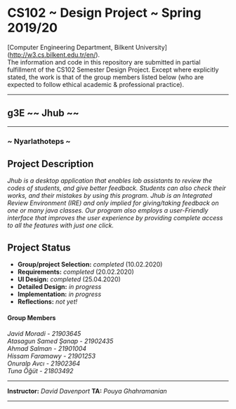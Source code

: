 # CS102 ~ Design Project ~ Spring 2019/20
[Computer Engineering Department, Bilkent University] (http://w3.cs.bilkent.edu.tr/en/).  
The information and code in this repository are submitted in partial fulfillment of the CS102 Semester Design Project. Except where explicitly stated, the work is that of the group members listed below (who are expected to follow ethical academic & professional practice).
****
## g3E ~~ Jhub ~~
****
### ~ Nyarlathoteps ~

## Project Description
_Jhub is a desktop application that enables lab assistants to review the codes of students, and give better feedback. Students can also check their works, and their mistakes by using this program. Jhub is an Integrated Review Environment (IRE) and only implied for giving/taking feedback on one or many java classes. Our program also employs a user-Friendly interface that improves the user experience by providing complete access to all the features with just one click._
   
## Project Status
+ **Group/project Selection:** _completed_ (10.02.2020)
+ **Requirements:** _completed_ (20.02.2020)
+ **UI Design:** _completed_ (25.04.2020)
+ **Detailed Design:** _in progress_
+ **Implementation:** _in progress_
+ **Reflections:** _not yet!_

#### Group Members
  _Javid Moradi - 21903645_        
  _Atasagun Samed Şanap - 21902435_       
  _Ahmad Salman - 21901004_          
  _Hissam Faramawy - 21901253_     
  _Onuralp Avcı - 21902364_         
   _Tuna Öğüt - 21803492_  
****
**Instructor:** _David Davenport_   **TA:**  _Pouya Ghahramanian_
****
